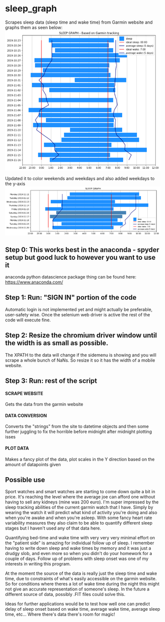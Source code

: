 # sleep_graph

Scrapes sleep data (sleep time and wake time) from Garmin website and graphs them as seen below:
![sleep graph example](https://github.com/Dopamineral/sleep_graph/blob/master/example.png)


Updated it to color weekends and weekdays and also added weekdays to the y-axis
![sleep graph example with colour and weekdays](https://github.com/Dopamineral/sleep_graph/blob/master/example_colour_days.png)

## Step 0: This works best in the anaconda - spyder setup but good luck to however you want to use it
anaconda python datascience package thing can be found here: https://www.anaconda.com/

## Step 1: Run: "SIGN IN" portion of the code
Automatic login is not implemented yet and might actually be preferable, user-safety wise. Once the selenium web driver is active the rest of the code will execute fine.

## Step 2: Resize the chromium driver window until the width is as small as possible. 
The XPATH to the data will change if the sidemenu is showing and you will scrape a whole bunch of NaNs. So resize it so it has the width of a mobile website.

## Step 3: Run: rest of the script
#### SCRAPE WEBSITE
Gets the data from the garmin website
#### DATA CONVERSION
Converts the "strings" from the site to datetime objects and then some further juggling to fix the horrible before midnight after midnight plotting isses
#### PLOT DATA 
Makes a fancy plot of the data, plot scales in the Y direction based on the amount of datapoints given

## Possible use
Sport watches and smart watches are starting to come down quite a bit in price. It's reaching the level where the average joe can afford one without having to sell any kidneys (mine was 200 euro). I'm super impressed by the sleep tracking abilities of the current garmin watch that I have. Simply by wearing the watch it will predict what kind of activity you're doing and also when you're awake and when you're asleep. With some fancy heart rate variability measures they also claim to be able to quantify different sleep stages but I haven't used any of that data here.

Quantifying bed-time and wake time with very very very minimal effort on the "patient side" is amazing for individual follow up of sleep. I remember having to write down sleep and wake times by memory and it was just a drudgy slob, and even more so when you didn't do your homework for a couple of days. Follow up of problems with sleep onset was one of my interests in writing this program. 

At the moment the source of the data is really just the sleep time and wake time, due to constraints of what's easily accessible on the garmin website. So for conditions where theres a lot of wake time during the night this might not give an accurate representation of someone's sleep. In the future a different source of data, possibly .FIT files could solve this. 

Ideas for further applications would be to test how well one can predict delay of sleep onset based on wake time, average wake time, average sleep time, etc... Where there's data there's room for magic! 


